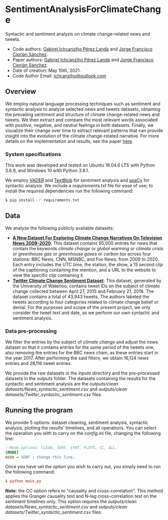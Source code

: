 # SentimentAnalysisForClimateChange
Syntactic and sentiment analysis on climate change-related news and tweets.

* Code authors: [Gabirel Ichcanziho Pérez Landa](https://github.com/ichcanziho) and [Jorge Francisco Ciprián Sánchez](https://github.com/JorgeFCS).
* Paper authors: [Gabriel Ichcanziho Pérez Landa](https://www.linkedin.com/in/ichcanziho/) and [Jorge Francisco Ciprián Sánchez](https://www.linkedin.com/in/jorge-ciprian-a735b7105/).
* Date of creation: May 10th, 2021.
* Code Author Email: ichcanziho@outlook.com

## Overview

We employ natural language processing techniques such as sentiment and syntactic analysis to analyze selected news and tweets datasets, obtaining the prevailing sentiment and structure of climate change-related news and tweets. We then extract and compare the most relevant words associated with positive, negative, and neutral feelings in both datasets. Finally, we visualize their change over time to extract relevant patterns that can provide insight into the evolution of the climate change-related narrative. For more details on the implementation and results, see the paper [here]().

### System specifications
This work was developed and tested on Ubuntu 16.04.6 LTS with Python 3.6.9, and Windows 10 with Python 3.8.1.

We employ [VADER](https://pypi.org/project/vaderSentiment/) and [TextBlob](https://textblob.readthedocs.io/en/dev/#) for sentiment analysis and [spaCy](https://spacy.io/) for syntactic analysis. We include a *requirements.txt* file for ease of use; to install the required dependencies run the following command:

```sh
$ pip install -r requirements.txt
```

## Data

We analyze the following publicly available datasets:

* **[A New Dataset For Exploring Climate Change Narratives On Television News 2009-2020](https://blog.gdeltproject.org/a-new-dataset-for-exploring-climate-change-narratives-on-television-news-2009-2020/)**: This dataset contains 95,000 entries for news that contain the keywords *climate change* or *global warming* or *climate crisis* or *greenhouse gas* or *greenhouse gases* or *carbon tax* across four stations: BBC News, CNN, MSNBC, and Fox News, from 2009 to 2020. Each entry includes the UTC time, the station, the show, a 15 second clip of the captioning containing the mention, and a URL to the website to view the specific clip containing it.
* **[Twitter Climate Change Sentiment Dataset](https://www.kaggle.com/edqian/twitter-climate-change-sentiment-dataset)**: This dataset, generated by the University of Waterloo, contains tweet IDs on the subject of climate change collected between April 27, 2015 and February 21, 2018. The dataset contains a total of 43,943 tweets. The authors labeled the tweets according to four categories related to climate change belief or denial. For the purposes and scope of the present project, we only consider the tweet text and date, as we perform our own syntactic and sentiment analysis. 

### Data pre-processing
We filter the entries by the subject of *climate change* and adjust the news dataset so that it contains entries for the same period of the tweets one, also removing the entries for the BBC news chain, as these entries start in the year 2017. After performing the said filters, we obtain 16,124 news entries and 28,116 tweet entries.

We provide the raw datasets in the *inputs* directory and the pre-processed datasets in the *outputs* folder. The datasets containing the results for the syntactic and sentiment analysis are the *outputs/clean datasets/News_syntactic_sentiment.csv* and *outputs/clean datasets/Twitter_syntactic_sentiment.csv* files.

## Running the program

We provide 5 options: dataset cleaning, sentiment analysis, syntactic analysis, plotting the results' timelines, and all operations. You can select the operation you with to carry on the *config.ini* file, changing the following line:

```ini
; Mode options: CLEAN, SENT, SYNT, PLOTS, CC, ALL.
[MODE]
mode = SENT ; change this line.
```

Once you have set the option you wish to carry out, you simply need to run the following command:


```ini
$ python main.py
```

**Note:** the *CC* option refers to "causality and cross-correlation". This method applies the Granger causality test and N-lag cross-correlation test on the sentiment timelines only. This option requires the *outputs/clean datasets/News_syntactic_sentiment.csv* and *outputs/clean datasets/Twitter_syntactic_sentiment.csv* files.
